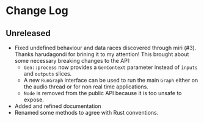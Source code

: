 # Change Log

## Unreleased

- Fixed undefined behaviour and data races discovered through miri (#3). Thanks harudagondi for brining it to my attention! This brought about some necessary breaking changes to the API:
  - `Gen::process` now provides a `GenContext` parameter instead of `inputs` and `outputs` slices.
  - A new `RunGraph` interface can be used to run the main `Graph` either on the audio thread or for non real time applications.
  - `Node` is removed from the public API because it is too unsafe to expose.
- Added and refined documentation
- Renamed some methods to agree with Rust conventions.
